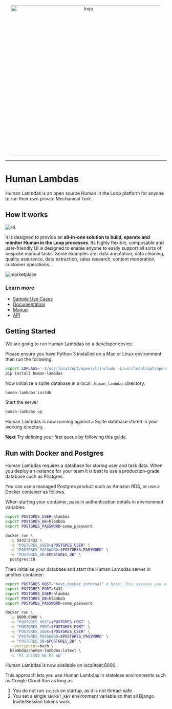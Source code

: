<p align="center">
<img width="470" alt="logo" src="https://user-images.githubusercontent.com/565238/119004910-e0034900-b986-11eb-83ec-4e0082b4303b.png">
</p>
    
---

# Human Lambdas

Human Lambdas is an open source Human in the Loop platform for anyone to run their own private Mechanical Turk.

## How it works

![HL](https://user-images.githubusercontent.com/565238/119013488-f2818080-b98e-11eb-8387-28b685ed0bfb.gif)

It is designed to provide an **all-in-one solution to build, operate and monitor Human in the Loop processes**. Its highly flexible, composable and user-friendly UI is designed to enable anyone to easily support all sorts of bespoke manual tasks. Some examples are: data annotation, data cleaning, quality assurance, data extraction, sales research, content moderation, customer operations...

![marketplace](https://user-images.githubusercontent.com/565238/119009286-e267a200-b98a-11eb-89fd-c7c40c00116c.gif)

### Learn more

- [Sample Use Cases](https://www.humanlambdas.com/use-cases)
- [Documentation](https://docs.humanlambdas.com/)
- [Manual](https://docs.humanlambdas.com/manual/introduction)
- [API](https://docs.humanlambdas.com/api/introduction)

## Getting Started

We are going to run Human Lambdas on a developer device.

Please ensure you have Python 3 installed on a Mac or Linux environment then run the following.

```sh
export LDFLAGS='-I/usr/local/opt/openssl/include -L/usr/local/opt/openssl/lib' # for psycopg2 on OS X
pip install human-lambdas
```

Now initialize a sqlite database in a local `.human_lambdas` directory.

```sh
human-lambdas initdb
```

Start the server

```sh
human-lambdas up
```

Human Lambdas is now running against a Sqlite database stored in your working directory.

**Next** Try defining your first queue by following this [guide](https://docs.humanlambdas.com/quickstart/creating-a-queue).

## Run with Docker and Postgres

Human Lambdas requires a database for storing user and task data. When you deploy an instance for your team it is best to use a production-grade database such as Postgres.

You can use a managed Postgres product such as Amazon RDS, or use a Docker container as follows.

When starting your container, pass in authentication details in environment variables.

```sh
export POSTGRES_USER=hlambda
export POSTGRES_DB=hlambda
export POSTGRES_PASSWORD=some_password

docker run \
  -p 5432:5432 \
  -e "POSTGRES_USER=$POSTGRES_USER" \
  -e "POSTGRES_PASSWORD=$POSTGRES_PASSWORD" \
  -e "POSTGRES_DB=$POSTGRES_DB" \
  postgres:10
```

Then initialise your database and start the Human Lambdas server in another container:

```sh
export POSTGRES_HOST="host.docker.internal" # Note: This assumes you are trying this out on OS X
export POSTGRES_PORT=5432
export POSTGRES_USER=hlambda
export POSTGRES_DB=hlambda
export POSTGRES_PASSWORD=some_password

docker run \
  -p 8000:8000 \
  -e "POSTGRES_HOST=$POSTGRES_HOST" \
  -e "POSTGRES_PORT=$POSTGRES_PORT" \
  -e "POSTGRES_USER=$POSTGRES_USER" \
  -e "POSTGRES_PASSWORD=$POSTGRES_PASSWORD" \
  -e "POSTGRES_DB=$POSTGRES_DB" \
  --entrypoint=bash \
  hlambdas/human-lambdas:latest \
  -c 'hl initdb && hl up'
```

Human Lambdas is now available on localhost:8000.

This approach lets you use Human Lambdas in stateless environments such as Google Cloud Run as long as

1. You do not run `initdb` on startup, as it is not thread-safe
2. You set a single `SECRET_KEY` environment variable so that all Django Invite/Session tokens work